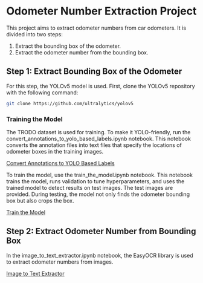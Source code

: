 # Odometer Number Extraction Project

This project aims to extract odometer numbers from car odometers. It is divided into two steps:
1. Extract the bounding box of the odometer.
2. Extract the odometer number from the bounding box.

## Step 1: Extract Bounding Box of the Odometer

For this step, the YOLOv5 model is used. First, clone the YOLOv5 repository with the following command:
```bash
git clone https://github.com/ultralytics/yolov5
```

### Training the Model
The TRODO dataset is used for training. To make it YOLO-friendly, run the convert_annotations_to_yolo_based_labels.ipynb notebook. This notebook converts the annotation files into text files that specify the locations of odometer boxes in the training images.

[Convert Annotations to YOLO Based Labels](https://github.com/Nika-Soltani-Tehrani/odometer_extractor/blob/master/notebooks/convert_annotations_to_yolo_based_labels.ipynb)

To train the model, use the train_the_model.ipynb notebook. This notebook trains the model, runs validation to tune hyperparameters, and uses the trained model to detect results on test images. The test images are provided. During testing, the model not only finds the odometer bounding box but also crops the box.

[Train the Model](https://github.com/Nika-Soltani-Tehrani/odometer_extractor/blob/master/notebooks/train_the_model.ipynb)

## Step 2: Extract Odometer Number from Bounding Box
In the image_to_text_extractor.ipynb notebook, the EasyOCR library is used to extract odometer numbers from images.

[Image to Text Extractor](https://github.com/Nika-Soltani-Tehrani/odometer_extractor/blob/master/notebooks/image_to_text_extractor.ipynb)
